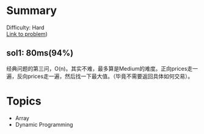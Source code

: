 # Summary
Difficulty: Hard<br/>
[Link to problem](https://leetcode.com/problems/best-time-to-buy-and-sell-stock-iii/))<br/>
## sol1: 80ms(94%)
经典问题的第三问，O(n)。其实不难，最多算是Medium的难度。正向prices走一遍，反向prices走一遍，然后找一下最大值。（毕竟不需要返回具体如何交易）。
# Topics
- Array
- Dynamic Programming